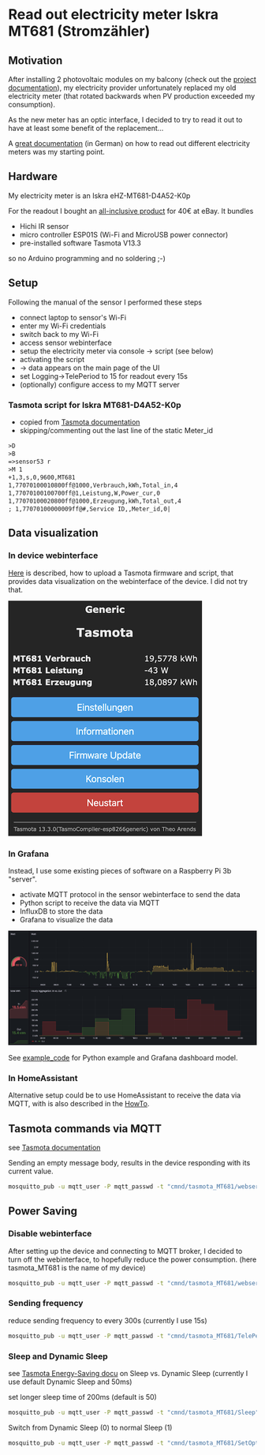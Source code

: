 # Read out electricity meter Iskra MT681 (Stromzähler)

## Motivation

After installing 2 photovoltaic modules on my balcony (check out the [project documentation](https://entorb.net/wickie/Balkonkraftwerk)), my electricity provider unfortunately replaced my old electricity meter (that rotated backwards when PV production exceeded my consumption).

As the new meter has an optic interface, I decided to try to read it out to have at least some benefit of the replacement...

A [great documentation](https://ottelo.jimdofree.com/stromz%C3%A4hler-auslesen-tasmota/) (in German) on how to read out different electricity meters was my starting point.

## Hardware

My electricity meter is an Iskra eHZ-MT681-D4A52-K0p

For the readout I bought an [all-inclusive product](https://www.wispr-shop.de/produkt/wifi-ir-schreib-lesekopf-diy-set/) for 40€ at eBay. It bundles

* Hichi IR sensor
* micro controller ESP01S (Wi-Fi and MicroUSB power connector)
* pre-installed software Tasmota V13.3

so no Arduino programming and no soldering ;-)

## Setup

Following the manual of the sensor I performed these steps

* connect laptop to sensor's Wi-Fi
* enter my Wi-Fi credentials
* switch back to my Wi-Fi
* access sensor webinterface
* setup the electricity meter via console -> script (see below)
* activating the script
* -> data appears on the main page of the UI
* set Logging->TelePeriod to 15 for readout every 15s
* (optionally) configure access to my MQTT server

### Tasmota script for Iskra MT681-D4A52-K0p

* copied from [Tasmota documentation](https://tasmota.github.io/docs/Smart-Meter-Interface/#iskra-ehz-mt681-d4a52-k0p)
* skipping/commenting out the last line of the static Meter_id

```text
>D
>B
=>sensor53 r
>M 1
+1,3,s,0,9600,MT681
1,77070100010800ff@1000,Verbrauch,kWh,Total_in,4
1,77070100100700ff@1,Leistung,W,Power_cur,0
1,77070100020800ff@1000,Erzeugung,kWh,Total_out,4
; 1,77070100000009ff@#,Service ID,,Meter_id,0|
```

## Data visualization

### In device webinterface

[Here](https://ottelo.jimdofree.com/stromz%C3%A4hler-auslesen-tasmota/) is described, how to upload a Tasmota firmware and script, that provides data visualization on the webinterface of the device. I did not try that.

![Tasmota](images/tasmota.png "Tasmota")

### In Grafana

Instead, I use some existing pieces of software on a Raspberry Pi 3b "server".

* activate MQTT protocol in the sensor webinterface to send the data
* Python script to receive the data via MQTT
* InfluxDB to store the data
* Grafana to visualize the data

![Grafana](images/grafana.png "Grafana")

See [example_code](example_code) for Python example and Grafana dashboard model.

### In HomeAssistant

Alternative setup could be to use HomeAssistant to receive the data via MQTT, with is also described in the [HowTo](https://ottelo.jimdofree.com/stromz%C3%A4hler-auslesen-tasmota/).

## Tasmota commands via MQTT

see [Tasmota documentation](https://tasmota.github.io/docs/Commands/)

Sending an empty message body, results in the device responding with its current value.

```sh
mosquitto_pub -u mqtt_user -P mqtt_passwd -t "cmnd/tasmota_MT681/webserver" -m ""
```

## Power Saving

### Disable webinterface

After setting up the device and connecting to MQTT broker, I decided to turn off the webinterface, to hopefully reduce the power consumption. (here tasmota_MT681 is the name of my device)

```sh
mosquitto_pub -u mqtt_user -P mqtt_passwd -t "cmnd/tasmota_MT681/webserver" -m "0"
```

### Sending frequency

reduce sending frequency to every 300s (currently I use 15s)

```sh
mosquitto_pub -u mqtt_user -P mqtt_passwd -t "cmnd/tasmota_MT681/TelePeriod" -m "300"
```

### Sleep and Dynamic Sleep

see [Tasmota Energy-Saving docu](https://tasmota.github.io/docs/Energy-Saving/) on Sleep vs. Dynamic Sleep
(currently I use default Dynamic Sleep and 50ms)

set longer sleep time of 200ms (default is 50)

```sh
mosquitto_pub -u mqtt_user -P mqtt_passwd -t "cmnd/tasmota_MT681/Sleep" -m "200"
```

Switch from Dynamic Sleep (0) to normal Sleep (1)

```sh
mosquitto_pub -u mqtt_user -P mqtt_passwd -t "cmnd/tasmota_MT681/SetOption60" -m "1"
```
